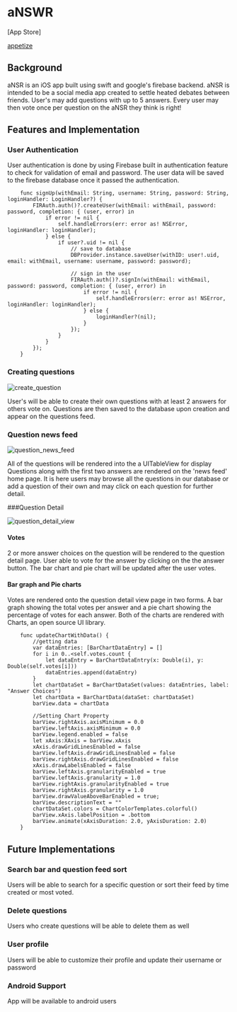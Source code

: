 # aNSWR

[App Store]

[appetize](https://appetize.io/app/88418p3n3pvhd6qdeexmffn4mr?device=iphone6s&scale=75&orientation=portrait&osVersion=10.0)


## Background

aNSR is an iOS app built using swift and google's firebase backend. aNSR is intended to be
a social media app created to settle heated debates between friends. User's may add questions
with up to 5 answers. Every user may then vote once per question on the aNSR they think is right!

## Features and Implementation

### User Authentication
User authentication is done by using Firebase built in authentication feature to check for validation of email and password.
The user data will be saved to the firebase database once it passed the authentication.
```
    func signUp(withEmail: String, username: String, password: String, loginHandler: LoginHandler?) {
        FIRAuth.auth()?.createUser(withEmail: withEmail, password: password, completion: { (user, error) in
            if error != nil {
                self.handleErrors(err: error as! NSError, loginHandler: loginHandler);
            } else {
                if user?.uid != nil {
                    // save to database
                    DBProvider.instance.saveUser(withID: user!.uid, email: withEmail, username: username, password: password);

                    // sign in the user
                    FIRAuth.auth()?.signIn(withEmail: withEmail, password: password, completion: { (user, error) in
                        if error != nil {
                            self.handleErrors(err: error as! NSError, loginHandler: loginHandler);
                        } else {
                            loginHandler?(nil);
                        }
                    });
                }
            }
        });
    }
```

### Creating questions

![create_question](docs/screenshots/create-question.png)

User's will be able to create their own questions with at least 2 answers for others vote on. Questions are
then saved to the database upon creation and appear on the questions feed.

### Question news feed

![question_news_feed](docs/screenshots/question-feed.png)

All of the questions will be rendered into the a UITableView for display
Questions along with the first two answers are rendered on the 'news feed' home page.
It is here users may browse all the questions in our database or add a question of their own and
may click on each question for further detail.

###Question Detail

![question_detail_view](docs/screenshots/detail-view.png)

#### Votes
2 or more answer choices on the question will be rendered to the question detail page.
User able to vote for the answer by clicking on the the answer button. The bar chart and pie chart will
be updated after the user votes.


#### Bar graph and Pie charts
Votes are rendered onto the question detail view page in two forms. A bar graph showing
the total votes per answer and a pie chart showing the percentage of votes for each answer.
Both of the charts are rendered with Charts, an open source UI library.

```
    func updateChartWithData() {
        //getting data
        var dataEntries: [BarChartDataEntry] = []
        for i in 0..<self.votes.count {
            let dataEntry = BarChartDataEntry(x: Double(i), y: Double(self.votes[i]))
            dataEntries.append(dataEntry)
        }
        let chartDataSet = BarChartDataSet(values: dataEntries, label: "Answer Choices")
        let chartData = BarChartData(dataSet: chartDataSet)
        barView.data = chartData

        //Setting Chart Property
        barView.rightAxis.axisMinimum = 0.0
        barView.leftAxis.axisMinimum = 0.0
        barView.legend.enabled = false
        let xAxis:XAxis = barView.xAxis
        xAxis.drawGridLinesEnabled = false
        barView.leftAxis.drawGridLinesEnabled = false
        barView.rightAxis.drawGridLinesEnabled = false
        xAxis.drawLabelsEnabled = false
        barView.leftAxis.granularityEnabled = true
        barView.leftAxis.granularity = 1.0
        barView.rightAxis.granularityEnabled = true
        barView.rightAxis.granularity = 1.0
        barView.drawValueAboveBarEnabled = true;
        barView.descriptionText = ""
        chartDataSet.colors = ChartColorTemplates.colorful()
        barView.xAxis.labelPosition = .bottom
        barView.animate(xAxisDuration: 2.0, yAxisDuration: 2.0)
    }
```

## Future Implementations

### Search bar and question feed sort

Users will be able to search for a specific question or sort their feed by time created or most voted.

### Delete questions

Users who create questions will be able to delete them as well

### User profile

Users will be able to customize their profile and update their username or password

### Android Support

App will be available to android users
